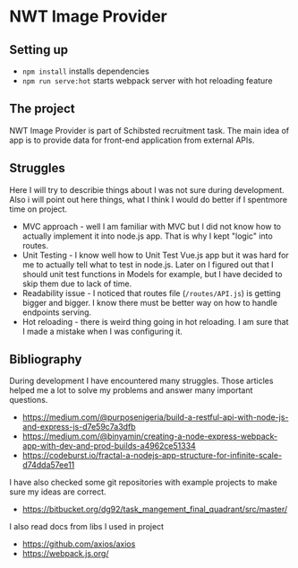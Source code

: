 # NWT Image Provider
## Setting up
* ``npm install`` installs dependencies
* ``npm run serve:hot`` starts webpack server with hot reloading feature

## The project
NWT Image Provider is part of Schibsted recruitment task.
The main idea of app is to provide data for front-end application from external APIs.

## Struggles
Here I will try to describie things about I was not sure during development. Also i will point out here things, what I think I would do better if I spentmore time on project.
* MVC approach - well I am familiar with MVC but I did not know how to actually implement it into node.js app. That is why I kept "logic" into routes.
* Unit Testing - I know well how to Unit Test Vue.js app but it was hard for me to actually tell what to test in node.js. Later on I figured out that I should unit test functions in Models for example, but I have decided to skip them due to lack of time.
* Readability issue - I noticed that routes file (`/routes/API.js`) is getting bigger and bigger. I know there must be better way on how to handle endpoints serving. 
* Hot reloading - there is weird thing going in hot reloading. I am sure that I made a mistake when I was configuring it.

## Bibliography
During development I have encountered many struggles. Those articles helped me a lot to solve my problems and answer many important questions.

* https://medium.com/@purposenigeria/build-a-restful-api-with-node-js-and-express-js-d7e59c7a3dfb
* https://medium.com/@binyamin/creating-a-node-express-webpack-app-with-dev-and-prod-builds-a4962ce51334
* https://codeburst.io/fractal-a-nodejs-app-structure-for-infinite-scale-d74dda57ee11

I have also checked some git repositories with example projects to make sure my ideas are correct.

* https://bitbucket.org/dg92/task_mangement_final_quadrant/src/master/

I also read docs from libs I used in project
* https://github.com/axios/axios
* https://webpack.js.org/
